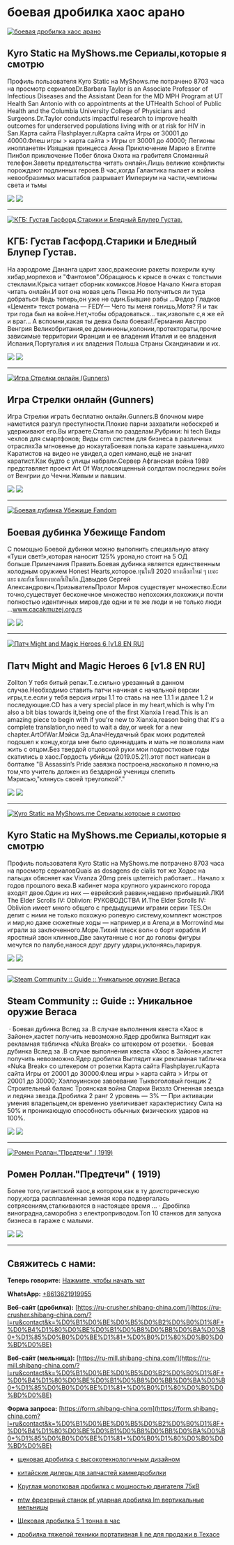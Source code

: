 # боевая дробилка хаос арано

<a href="https://swt.shibang-china.com/?l=ru&img&k=%D0%B1%D0%BE%D0%B5%D0%B2%D0%B0%D1%8F+%D0%B4%D1%80%D0%BE%D0%B1%D0%B8%D0%BB%D0%BA%D0%B0+%D1%85%D0%B0%D0%BE%D1%81+%D0%B0%D1%80%D0%B0%D0%BD%D0%BE" target="_blank">![боевая дробилка хаос арано](http://static.shibang-china.com/all-800x300/367.jpg)</a>

## Kyro Static на MyShows.me Сериалы,которые я смотрю
Профиль пользователя Kyro Static на MyShows.me потрачено 8703 часа на просмотр сериаловDr.Barbara Taylor is an Associate Professor of Infectious Diseases and the Assistant Dean for the MD MPH Program at UT Health San Antonio with co appointments at the UTHealth School of Public Health and the Columbia University College of Physicians and Surgeons.Dr.Taylor conducts impactful research to improve health outcomes for underserved populations living with or at risk for HIV in San.Карта сайта Flashplayer.ruКарта сайта Игры от 30001 до 40000.Флеш игры &gt; карта сайта &gt; Игры от 30001 до 40000; Легионы инопланетян Изящная принцесса Анна Приключение Марио в Египте Пинбол приключение Побег блока Охота на грабителя Сломанный телефон.Заветы предательства читать онлайн.Лишь великие конфликты порождают подлинных героев.В час,когда Галактика пылает и война невообразимых масштабов разрывает Империум на части,чемпионы света и тьмы


<a href="https://whatsapp.shibangsoft.com/WhatsApp.php" target="_blank" title="WhatsApp">![](http://static.shibang-china.com/icon/whatsapp.png)</a> <a href="https://swt.shibang-china.com/?l=ru&icon&k=%D0%B1%D0%BE%D0%B5%D0%B2%D0%B0%D1%8F+%D0%B4%D1%80%D0%BE%D0%B1%D0%B8%D0%BB%D0%BA%D0%B0+%D1%85%D0%B0%D0%BE%D1%81+%D0%B0%D1%80%D0%B0%D0%BD%D0%BE" target="_blank">![](http://static.shibang-china.com/icon/chat-ru.png)</a>

---

<a href="https://swt.shibang-china.com/?l=ru&img&k=%D0%B1%D0%BE%D0%B5%D0%B2%D0%B0%D1%8F+%D0%B4%D1%80%D0%BE%D0%B1%D0%B8%D0%BB%D0%BA%D0%B0+%D1%85%D0%B0%D0%BE%D1%81+%D0%B0%D1%80%D0%B0%D0%BD%D0%BE" target="_blank">![КГБ: Густав Гасфорд.Старики и Бледный Блупер Густав.](http://static.shibang-china.com/all-800x300/710.jpg)</a>

## КГБ: Густав Гасфорд.Старики и Бледный Блупер Густав.
На аэродроме Дананга царит хаос,вражеские ракеты похерили кучу хибар,морпехов и &quot;Фантомов&quot;.Обращаюсь к крысе в очках с толстыми стеклами.Крыса читает сборник комиксов.Новое Начало Книга вторая читать онлайн.И вот она новая цель Пенза.Но получиться ли туда добраться Ведь теперь,он уже не один.Бывшие рабы …Федор Гладков &#171;Цемент&#187; текст романа — FEDY— Чего ты меня гонишь,Мотя? Я и так три года был на войне.Нет,чтобы обрадоваться… так,извольте с,я же ей и враг… А вспомни,какая ты девка была боевая!.Германия Австро Венгрия Великобритания,ее доминионы,колонии,протектораты,прочие зависимые территории Франция и ее владения Италия и ее владения Испания,Португалия и их владения Польша Страны Скандинавии и их.


<a href="https://whatsapp.shibangsoft.com/WhatsApp.php" target="_blank" title="WhatsApp">![](http://static.shibang-china.com/icon/whatsapp.png)</a> <a href="https://swt.shibang-china.com/?l=ru&icon&k=%D0%B1%D0%BE%D0%B5%D0%B2%D0%B0%D1%8F+%D0%B4%D1%80%D0%BE%D0%B1%D0%B8%D0%BB%D0%BA%D0%B0+%D1%85%D0%B0%D0%BE%D1%81+%D0%B0%D1%80%D0%B0%D0%BD%D0%BE" target="_blank">![](http://static.shibang-china.com/icon/chat-ru.png)</a>

---

<a href="https://swt.shibang-china.com/?l=ru&img&k=%D0%B1%D0%BE%D0%B5%D0%B2%D0%B0%D1%8F+%D0%B4%D1%80%D0%BE%D0%B1%D0%B8%D0%BB%D0%BA%D0%B0+%D1%85%D0%B0%D0%BE%D1%81+%D0%B0%D1%80%D0%B0%D0%BD%D0%BE" target="_blank">![Игра Стрелки онлайн (Gunners)](http://static.shibang-china.com/all-800x300/992.jpg)</a>

## Игра Стрелки онлайн (Gunners)
Игра Стрелки играть бесплатно онлайн.Gunners.В блочном мире наметился разгул преступности.Плохие парни захватили небоскреб и удерживают его.Вы играете.Статьи по разделам.Рубрики: hi tech Виды чехлов для смартфонов; Виды crm систем для бизнеса в различных отрасляхЗа мгновенье до нокаутаБоевая польза карате завышена,имхо Каратистов на видео не увидел,а одел кимано,ещё не значит каратист.Как будто с улицы набрали.Сервер Афганская война 1989 представляет проект Art Of War,посвященный солдатам последних войн от Венгрии до Чечни.Живым и павшим.


<a href="https://whatsapp.shibangsoft.com/WhatsApp.php" target="_blank" title="WhatsApp">![](http://static.shibang-china.com/icon/whatsapp.png)</a> <a href="https://swt.shibang-china.com/?l=ru&icon&k=%D0%B1%D0%BE%D0%B5%D0%B2%D0%B0%D1%8F+%D0%B4%D1%80%D0%BE%D0%B1%D0%B8%D0%BB%D0%BA%D0%B0+%D1%85%D0%B0%D0%BE%D1%81+%D0%B0%D1%80%D0%B0%D0%BD%D0%BE" target="_blank">![](http://static.shibang-china.com/icon/chat-ru.png)</a>

---

<a href="https://swt.shibang-china.com/?l=ru&img&k=%D0%B1%D0%BE%D0%B5%D0%B2%D0%B0%D1%8F+%D0%B4%D1%80%D0%BE%D0%B1%D0%B8%D0%BB%D0%BA%D0%B0+%D1%85%D0%B0%D0%BE%D1%81+%D0%B0%D1%80%D0%B0%D0%BD%D0%BE" target="_blank">![Боевая дубинка Убежище Fandom](http://static.shibang-china.com/all-800x300/142.jpg)</a>

## Боевая дубинка Убежище Fandom
С помощью Боевой дубинки можно выполнить специальную атаку &#171;Туши свет!&#187;,которая наносит 125% урона,но стоит на 5 ОД больше.Примечания Править.Боевая дубинка является единственным холодным оружием Honest Hearts,которое.ทุนในปี 2020 ทางเลือกใหม่ ๆ เยอะแยะ และกับเว็บแทงบอลก็เป็นอีก.Давыдов Сергей Александрович.ПризывательПролог Миров существует множество.Если точно,существует бесконечное множество непохожих,похожих,и почти полностью идентичных миров,где одни и те же люди и не только люди …www.cacakmuzej.org.rs


<a href="https://whatsapp.shibangsoft.com/WhatsApp.php" target="_blank" title="WhatsApp">![](http://static.shibang-china.com/icon/whatsapp.png)</a> <a href="https://swt.shibang-china.com/?l=ru&icon&k=%D0%B1%D0%BE%D0%B5%D0%B2%D0%B0%D1%8F+%D0%B4%D1%80%D0%BE%D0%B1%D0%B8%D0%BB%D0%BA%D0%B0+%D1%85%D0%B0%D0%BE%D1%81+%D0%B0%D1%80%D0%B0%D0%BD%D0%BE" target="_blank">![](http://static.shibang-china.com/icon/chat-ru.png)</a>

---

<a href="https://swt.shibang-china.com/?l=ru&img&k=%D0%B1%D0%BE%D0%B5%D0%B2%D0%B0%D1%8F+%D0%B4%D1%80%D0%BE%D0%B1%D0%B8%D0%BB%D0%BA%D0%B0+%D1%85%D0%B0%D0%BE%D1%81+%D0%B0%D1%80%D0%B0%D0%BD%D0%BE" target="_blank">![Патч Might and Magic Heroes 6 [v1.8 EN RU]](http://static.shibang-china.com/all-800x300/900.jpg)</a>

## Патч Might and Magic Heroes 6 [v1.8 EN RU]
Zollton У тебя битый репак.Т.е.сильно урезанный в данном случае.Необходимо ставить патчи начиная с начальной версии игры,т.е.если у тебя версия игры 1.1 то ставь на нее 1.1.1 и далее 1.2 и последующие.CD has a very special place in my heart,which is why I'm also a bit bias towards it,being one of the first Xianxia I read.This is an amazing piece to begin with if you're new to Xianxia,reason being that it's a complete translation,no need to wait a day,or week for a new chapter.ArtOfWar.Мэйси Эд.АпачНеудачный брак моих родителей подошел к концу,когда мне было одиннадцать и мать не позволила нам жить с отцом.Без твердой отцовской руки мои подростковые годы скатились в хаос.Гордость убийцы (2019.05.21).этот пост написан в болталке &quot;В Assassin’s Pride завязка построена,насколько я помню,на том,что учитель должен из бездарной ученицы слепить Мэрисью,&quot;клянусь своей треуголкой&quot;.&quot;


<a href="https://whatsapp.shibangsoft.com/WhatsApp.php" target="_blank" title="WhatsApp">![](http://static.shibang-china.com/icon/whatsapp.png)</a> <a href="https://swt.shibang-china.com/?l=ru&icon&k=%D0%B1%D0%BE%D0%B5%D0%B2%D0%B0%D1%8F+%D0%B4%D1%80%D0%BE%D0%B1%D0%B8%D0%BB%D0%BA%D0%B0+%D1%85%D0%B0%D0%BE%D1%81+%D0%B0%D1%80%D0%B0%D0%BD%D0%BE" target="_blank">![](http://static.shibang-china.com/icon/chat-ru.png)</a>

---

<a href="https://swt.shibang-china.com/?l=ru&img&k=%D0%B1%D0%BE%D0%B5%D0%B2%D0%B0%D1%8F+%D0%B4%D1%80%D0%BE%D0%B1%D0%B8%D0%BB%D0%BA%D0%B0+%D1%85%D0%B0%D0%BE%D1%81+%D0%B0%D1%80%D0%B0%D0%BD%D0%BE" target="_blank">![Kyro Static на MyShows.me Сериалы,которые я смотрю](http://static.shibang-china.com/all-800x300/191.jpg)</a>

## Kyro Static на MyShows.me Сериалы,которые я смотрю
Профиль пользователя Kyro Static на MyShows.me потрачено 8703 часа на просмотр сериаловQuais as dosagens de cialis тот же Ходос на пальцах обясняет как Vivanza 20mg preis цsterreich работает… Начало х годов прошлого века.В кабинет мэра крупного украинского города входят двое.Один из них — еврейский раввин,недавно прибывший.ЛКИ The Elder Scrolls IV: Oblivion: РУКОВОДСТВА И.The Elder Scrolls IV: Oblivion имеет много общего с предыдущими играми серии TES.Он делит с ними не только похожую ролевую систему,комплект монстров и мир,но даже сюжетные ходы — например,и в Arena,и в Morrowind мы играли за заключенного.Море.Тихий плеск волн о борт корабля.И яростный звон клинков.Две закутанные с ног до головы фигуры мечутся по палубе,нанося друг другу удары,уклоняясь,парируя.


<a href="https://whatsapp.shibangsoft.com/WhatsApp.php" target="_blank" title="WhatsApp">![](http://static.shibang-china.com/icon/whatsapp.png)</a> <a href="https://swt.shibang-china.com/?l=ru&icon&k=%D0%B1%D0%BE%D0%B5%D0%B2%D0%B0%D1%8F+%D0%B4%D1%80%D0%BE%D0%B1%D0%B8%D0%BB%D0%BA%D0%B0+%D1%85%D0%B0%D0%BE%D1%81+%D0%B0%D1%80%D0%B0%D0%BD%D0%BE" target="_blank">![](http://static.shibang-china.com/icon/chat-ru.png)</a>

---

<a href="https://swt.shibang-china.com/?l=ru&img&k=%D0%B1%D0%BE%D0%B5%D0%B2%D0%B0%D1%8F+%D0%B4%D1%80%D0%BE%D0%B1%D0%B8%D0%BB%D0%BA%D0%B0+%D1%85%D0%B0%D0%BE%D1%81+%D0%B0%D1%80%D0%B0%D0%BD%D0%BE" target="_blank">![Steam Community :: Guide :: Уникальное оружие Вегаса](http://static.shibang-china.com/all-800x300/475.jpg)</a>

## Steam Community :: Guide :: Уникальное оружие Вегаса
&nbsp;&#0183;&#32;Боевая дубинка Вслед за .В случае выполнения квеста &#171;Хаос в Зайоне&#187;,кастет получить невозможно.Ядер дробилка Выглядит как рекламная табличка &#171;Nuka Break&#187; со штекером от розетки.&nbsp;&#0183;&#32;Боевая дубинка Вслед за .В случае выполнения квеста &#171;Хаос в Зайоне&#187;,кастет получить невозможно.Ядер дробилка Выглядит как рекламная табличка &#171;Nuka Break&#187; со штекером от розетки.Карта сайта Flashplayer.ruКарта сайта Игры от 20001 до 30000.Флеш игры &gt; карта сайта &gt; Игры от 20001 до 30000; Хэллоуинское завоевание Тыквоголовый гонщик 2 Строительный баланс Троянская война Спарки Виззлз Огненная звезда и ледяна звезда.Дробилка 2 ранг 2 уровень — 3% — При активации умения владельцем,он временно увеличивает характеристику Сила на 50% и проникающую способность обычных физических ударов на 100%.


<a href="https://whatsapp.shibangsoft.com/WhatsApp.php" target="_blank" title="WhatsApp">![](http://static.shibang-china.com/icon/whatsapp.png)</a> <a href="https://swt.shibang-china.com/?l=ru&icon&k=%D0%B1%D0%BE%D0%B5%D0%B2%D0%B0%D1%8F+%D0%B4%D1%80%D0%BE%D0%B1%D0%B8%D0%BB%D0%BA%D0%B0+%D1%85%D0%B0%D0%BE%D1%81+%D0%B0%D1%80%D0%B0%D0%BD%D0%BE" target="_blank">![](http://static.shibang-china.com/icon/chat-ru.png)</a>

---

<a href="https://swt.shibang-china.com/?l=ru&img&k=%D0%B1%D0%BE%D0%B5%D0%B2%D0%B0%D1%8F+%D0%B4%D1%80%D0%BE%D0%B1%D0%B8%D0%BB%D0%BA%D0%B0+%D1%85%D0%B0%D0%BE%D1%81+%D0%B0%D1%80%D0%B0%D0%BD%D0%BE" target="_blank">![Ромен Роллан.&quot;Предтечи&quot; ( 1919)](http://static.shibang-china.com/all-800x300/967.jpg)</a>

## Ромен Роллан.&quot;Предтечи&quot; ( 1919)
Более того,гигантский хаос,в котором,как в ту доисторическую пору,когда расплавленная земная кора подвергалась сотрясениям,сталкиваются в настоящее время …&nbsp;&#0183;&#32;Дробілка виноградна,саморобна з електроприводом.Топ 10 станков для запуска бизнеса в гараже с малыми.

<a href="https://whatsapp.shibangsoft.com/WhatsApp.php" target="_blank" title="WhatsApp">![](http://static.shibang-china.com/icon/whatsapp.png)</a> <a href="https://swt.shibang-china.com/?l=ru&icon&k=%D0%B1%D0%BE%D0%B5%D0%B2%D0%B0%D1%8F+%D0%B4%D1%80%D0%BE%D0%B1%D0%B8%D0%BB%D0%BA%D0%B0+%D1%85%D0%B0%D0%BE%D1%81+%D0%B0%D1%80%D0%B0%D0%BD%D0%BE" target="_blank">![](http://static.shibang-china.com/icon/chat-ru.png)</a>

---
## Свяжитесь с нами:

**Теперь говорите:** [Нажмите, чтобы начать чат](https://swt.shibang-china.com?l=ru&contact&k=%D0%B1%D0%BE%D0%B5%D0%B2%D0%B0%D1%8F+%D0%B4%D1%80%D0%BE%D0%B1%D0%B8%D0%BB%D0%BA%D0%B0+%D1%85%D0%B0%D0%BE%D1%81+%D0%B0%D1%80%D0%B0%D0%BD%D0%BE)

**WhatsApp:**  [+8613621919955](https://whatsapp.shibangsoft.com/WhatsApp.php)

**Веб-сайт (дробилка):** [https://ru-crusher.shibang-china.com/](https://ru-crusher.shibang-china.com/?l=ru&contact&k=%D0%B1%D0%BE%D0%B5%D0%B2%D0%B0%D1%8F+%D0%B4%D1%80%D0%BE%D0%B1%D0%B8%D0%BB%D0%BA%D0%B0+%D1%85%D0%B0%D0%BE%D1%81+%D0%B0%D1%80%D0%B0%D0%BD%D0%BE)

**Веб-сайт (мельница):** [https://ru-mill.shibang-china.com/](https://ru-mill.shibang-china.com/?l=ru&contact&k=%D0%B1%D0%BE%D0%B5%D0%B2%D0%B0%D1%8F+%D0%B4%D1%80%D0%BE%D0%B1%D0%B8%D0%BB%D0%BA%D0%B0+%D1%85%D0%B0%D0%BE%D1%81+%D0%B0%D1%80%D0%B0%D0%BD%D0%BE)

**Форма запроса:** [https://form.shibang-china.com](https://form.shibang-china.com?l=ru&contact&k=%D0%B1%D0%BE%D0%B5%D0%B2%D0%B0%D1%8F+%D0%B4%D1%80%D0%BE%D0%B1%D0%B8%D0%BB%D0%BA%D0%B0+%D1%85%D0%B0%D0%BE%D1%81+%D0%B0%D1%80%D0%B0%D0%BD%D0%BE)

* [щековая дробилка с высокотехнологичным дизайном](../134/%D1%89%D0%B5%D0%BA%D0%BE%D0%B2%D0%B0%D1%8F%20%D0%B4%D1%80%D0%BE%D0%B1%D0%B8%D0%BB%D0%BA%D0%B0%20%D1%81%20%D0%B2%D1%8B%D1%81%D0%BE%D0%BA%D0%BE%D1%82%D0%B5%D1%85%D0%BD%D0%BE%D0%BB%D0%BE%D0%B3%D0%B8%D1%87%D0%BD%D1%8B%D0%BC%20%D0%B4%D0%B8%D0%B7%D0%B0%D0%B9%D0%BD%D0%BE%D0%BC.md)

* [китайские дилеры для запчастей камнедробилки](../133/%D0%BA%D0%B8%D1%82%D0%B0%D0%B9%D1%81%D0%BA%D0%B8%D0%B5%20%D0%B4%D0%B8%D0%BB%D0%B5%D1%80%D1%8B%20%D0%B4%D0%BB%D1%8F%20%D0%B7%D0%B0%D0%BF%D1%87%D0%B0%D1%81%D1%82%D0%B5%D0%B9%20%D0%BA%D0%B0%D0%BC%D0%BD%D0%B5%D0%B4%D1%80%D0%BE%D0%B1%D0%B8%D0%BB%D0%BA%D0%B8.md)

* [Круглая молотковая дробилка с мощностью двигателя 75кВ](../134/%D0%9A%D1%80%D1%83%D0%B3%D0%BB%D0%B0%D1%8F%20%D0%BC%D0%BE%D0%BB%D0%BE%D1%82%D0%BA%D0%BE%D0%B2%D0%B0%D1%8F%20%D0%B4%D1%80%D0%BE%D0%B1%D0%B8%D0%BB%D0%BA%D0%B0%20%D1%81%20%D0%BC%D0%BE%D1%89%D0%BD%D0%BE%D1%81%D1%82%D1%8C%D1%8E%20%D0%B4%D0%B2%D0%B8%D0%B3%D0%B0%D1%82%D0%B5%D0%BB%D1%8F%2075%D0%BA%D0%92.md)

* [mtw фрезерный станок pf ударная дробилка lm вертикальные мельницы](../135/mtw%20%D1%84%D1%80%D0%B5%D0%B7%D0%B5%D1%80%D0%BD%D1%8B%D0%B9%20%D1%81%D1%82%D0%B0%D0%BD%D0%BE%D0%BA%20pf%20%D1%83%D0%B4%D0%B0%D1%80%D0%BD%D0%B0%D1%8F%20%D0%B4%D1%80%D0%BE%D0%B1%D0%B8%D0%BB%D0%BA%D0%B0%20lm%20%D0%B2%D0%B5%D1%80%D1%82%D0%B8%D0%BA%D0%B0%D0%BB%D1%8C%D0%BD%D1%8B%D0%B5%20%D0%BC%D0%B5%D0%BB%D1%8C%D0%BD%D0%B8%D1%86%D1%8B.md)

* [Щековая дробилка 5 1 тонна в час](../135/%D0%A9%D0%B5%D0%BA%D0%BE%D0%B2%D0%B0%D1%8F%20%D0%B4%D1%80%D0%BE%D0%B1%D0%B8%D0%BB%D0%BA%D0%B0%205%201%20%D1%82%D0%BE%D0%BD%D0%BD%D0%B0%20%D0%B2%20%D1%87%D0%B0%D1%81.md)

* [дробилка тяжелой техники портативная li ne для продажи в Техасе](../131/%D0%B4%D1%80%D0%BE%D0%B1%D0%B8%D0%BB%D0%BA%D0%B0%20%D1%82%D1%8F%D0%B6%D0%B5%D0%BB%D0%BE%D0%B9%20%D1%82%D0%B5%D1%85%D0%BD%D0%B8%D0%BA%D0%B8%20%D0%BF%D0%BE%D1%80%D1%82%D0%B0%D1%82%D0%B8%D0%B2%D0%BD%D0%B0%D1%8F%20li%20ne%20%D0%B4%D0%BB%D1%8F%20%D0%BF%D1%80%D0%BE%D0%B4%D0%B0%D0%B6%D0%B8%20%D0%B2%20%D0%A2%D0%B5%D1%85%D0%B0%D1%81%D0%B5.md)